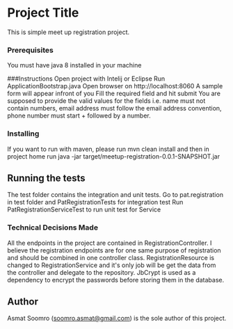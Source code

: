 # Project Title

This is simple meet up registration project.


### Prerequisites
You must have java 8 installed in your machine

###Instructions
Open project with Intelij or Eclipse
Run ApplicationBootstrap.java
Open browser on http://localhost:8060
A sample form will appear infront of you
Fill the required field and hit submit
You are supposed to provide the valid values for the fields i.e. name must not contain numbers, email address must follow the email address convention, phone number must start + followed by a number.

### Installing
If you want to run with maven, please run mvn clean install and then in project home run
java -jar target/meetup-registration-0.0.1-SNAPSHOT.jar



## Running the tests

The test folder contains the integration and unit tests.
Go to pat.registration in test folder and PatRegistrationTests for integration test
Run PatRegistrationServiceTest to run unit test for Service


### Technical Decisions Made
All the endpoints in the project are contained in RegistrationController. I believe the registration endpoints are for one same purpose of registration and should be combined in one controller class.
RegistrationResource is changed to RegistrationService and it's only job will be get the data from the controller and delegate to the repository.
JbCrypt is used as a dependency to encrypt the passwords before storing them in the database.


## Author

Asmat Soomro (soomro.asmat@gmail.com) is the sole author of this project.